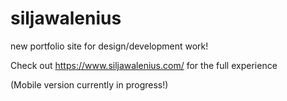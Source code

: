 # siljawalenius
new portfolio site for design/development work! 

Check out https://www.siljawalenius.com/ for the full experience 

(Mobile version currently in progress!) 
